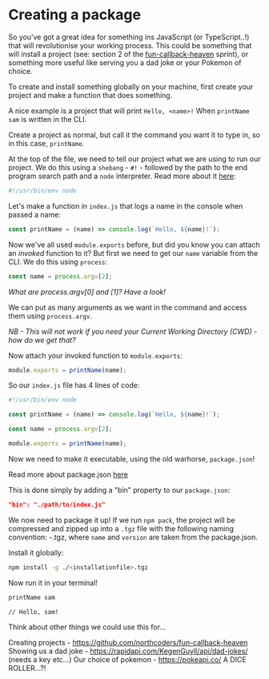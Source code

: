 # Creating a package

So you've got a great idea for something ins JavaScript (or TypeScript..!) that will revolutionise your working process. This could be something that will install a project (see: section 2 of the [fun-callback-heaven](https://github.com/northcoders/fun-callback-heaven) sprint), or something more useful like serving you a dad joke or your Pokemon of choice.

To create and install something globally on your machine, first create your project and make a function that does something.

A nice example is a project that will print `Hello, <name>!` When `printName sam` is written in the CLI.

Create a project as normal, but call it the command you want it to type in, so in this case, `printName`.

At the top of the file, we need to tell our project what we are using to run our project. We do this using a `shebang` - `#!` - followed by the path to the end program search path and a `node` interpreter. Read more about it [here](https://developer.mozilla.org/en-US/docs/Web/JavaScript/Reference/Lexical_grammar#hashbang_comments):

```js
#!/usr/bin/env node
```

Let's make a function in `index.js` that logs a name in the console when passed a name:

```js
const printName = (name) => console.log(`Hello, ${name}!`);
```

Now we've all used `module.exports` before, but did you know you can attach an _invoked_ function to it? But first we need to get our `name` variable from the CLI. We do this using `process`:

```js
const name = process.argv[2];
```

_What are process.argv[0] and [1]? Have a look!_

We can put as many arguments as we want in the command and access them using `process.argv`.

_NB - This will not work if you need your Current Working Directory (CWD) - how do we get that?_

Now attach your invoked function to `module.exports`:

```js
module.exports = printName(name);
```

So our `index.js` file has 4 lines of code:

```js
#!/usr/bin/env node

const printName = (name) => console.log(`Hello, ${name}!`);

const name = process.argv[2];

module.exports = printName(name);
```

Now we need to make it executable, using the old warhorse, `package.json`!

Read more about package.json [here](https://docs.npmjs.com/cli/v7/configuring-npm/package-json)

This is done simply by adding a "bin" property to our `package.json`:

```json
"bin": "./path/to/index.js"
```

We now need to package it up! If we run `npm pack`, the project will be compressed and zipped up into a `.tgz` file with the following naming convention: <name>-<version>.tgz, where `name` and `version` are taken from the package.json.

Install it globally:

```bash
npm install -g ./<installationfile>.tgz
```

Now run it in your terminal!

```bash
printName sam

// Hello, sam!
```

Think about other things we could use this for...

Creating projects - https://github.com/northcoders/fun-callback-heaven
Showing us a dad joke - https://rapidapi.com/KegenGuyll/api/dad-jokes/ (needs a key etc...)
Our choice of pokemon - https://pokeapi.co/
A DICE ROLLER...?!
